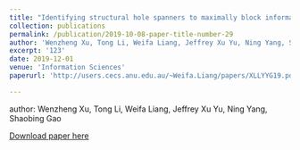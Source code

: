 ```yaml
---
title: "Identifying structural hole spanners to maximally block information propagation"
collection: publications
permalink: /publication/2019-10-08-paper-title-number-29
author: 'Wenzheng Xu, Tong Li, Weifa Liang, Jeffrey Xu Yu, Ning Yang, Shaobing Gao'
excerpt: '123'
date: 2019-12-01
venue: 'Information Sciences'
paperurl: 'http://users.cecs.anu.edu.au/~Weifa.Liang/papers/XLLYYG19.pdf'

---
```


author: Wenzheng Xu, Tong Li, Weifa Liang, Jeffrey Xu Yu, Ning Yang, Shaobing Gao

[Download paper here](http://users.cecs.anu.edu.au/~Weifa.Liang/papers/XLLYYG19.pdf)

